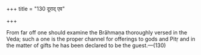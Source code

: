 +++
title = "130 दूराद् एव"

+++

From far off one should examine the Brāhmaṇa thoroughly versed in the Veda; such a one is the proper channel for offerings to gods and Pitṛ and in the matter of gifts he has been declared to be the guest.—(130)